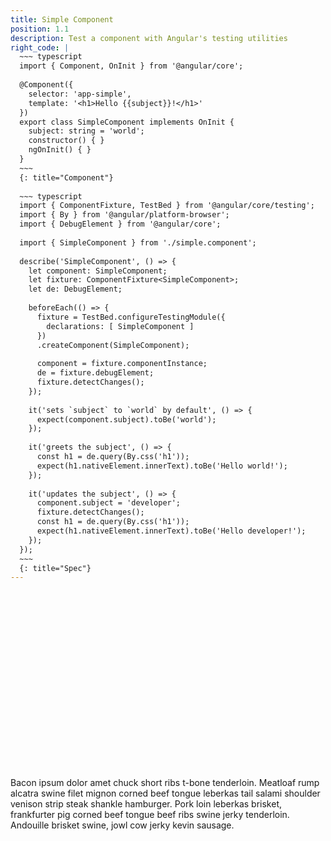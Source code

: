 ```yaml
---
title: Simple Component 
position: 1.1
description: Test a component with Angular's testing utilities
right_code: |
  ~~~ typescript
  import { Component, OnInit } from '@angular/core';
  
  @Component({
    selector: 'app-simple',
    template: '<h1>Hello {{subject}}!</h1>'
  })
  export class SimpleComponent implements OnInit {
    subject: string = 'world';
    constructor() { }
    ngOnInit() { }
  }
  ~~~
  {: title="Component"}
  
  ~~~ typescript
  import { ComponentFixture, TestBed } from '@angular/core/testing';
  import { By } from '@angular/platform-browser';
  import { DebugElement } from '@angular/core';
  
  import { SimpleComponent } from './simple.component';
  
  describe('SimpleComponent', () => {
    let component: SimpleComponent;
    let fixture: ComponentFixture<SimpleComponent>;
    let de: DebugElement;
  
    beforeEach(() => {
      fixture = TestBed.configureTestingModule({
        declarations: [ SimpleComponent ]
      })
      .createComponent(SimpleComponent);
  
      component = fixture.componentInstance;
      de = fixture.debugElement;
      fixture.detectChanges();
    });
  
    it('sets `subject` to `world` by default', () => {
      expect(component.subject).toBe('world');
    });
  
    it('greets the subject', () => {
      const h1 = de.query(By.css('h1'));
      expect(h1.nativeElement.innerText).toBe('Hello world!');
    });
  
    it('updates the subject', () => {
      component.subject = 'developer';
      fixture.detectChanges();
      const h1 = de.query(By.css('h1'));
      expect(h1.nativeElement.innerText).toBe('Hello developer!');
    });
  });
  ~~~
  {: title="Spec"}
---
```


<div class="wistia_responsive_padding" style="padding:56.25% 0 0 0;position:relative;">
  <div class="wistia_responsive_wrapper" style="height:100%;left:0;position:absolute;top:0;width:100%;">
    <div class="wistia_embed wistia_async_1j5bqrhc65 videoFoam=true" style="height:100%;width:100%">&nbsp;</div>
  </div>
</div>

Bacon ipsum dolor amet chuck short ribs t-bone tenderloin. Meatloaf rump alcatra swine filet mignon corned beef tongue leberkas tail salami shoulder venison strip steak shankle hamburger. Pork loin leberkas brisket, frankfurter pig corned beef tongue beef ribs swine jerky tenderloin. Andouille brisket swine, jowl cow jerky kevin sausage.
